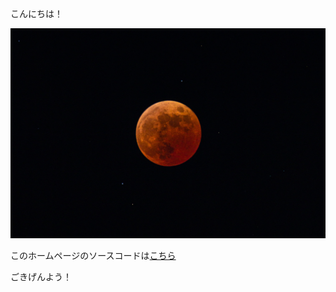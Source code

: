 こんにちは！

![月食](./lunar_eclipse.jpg)

このホームページのソースコードは[こちら](https://github.com/NEEC-Y-Okada/SamplePages/)

ごきげんよう！
